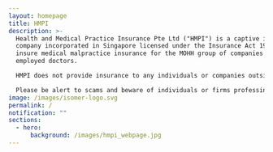 ```yaml
---
layout: homepage
title: HMPI
description: >-
  Health and Medical Practice Insurance Pte Ltd ("HMPI") is a captive insurance
  company incorporated in Singapore licensed under the Insurance Act 1966 to
  insure medical malpractice insurance for the MOHH group of companies and
  employed doctors.

  HMPI does not provide insurance to any individuals or companies outside of the MOHH Group.

  Please be alert to scams and beware of individuals or firms professing to be representatives of HMPI offering insurance products.
image: /images/isomer-logo.svg
permalink: /
notification: ""
sections:
  - hero:
      background: /images/hmpi_webpage.jpg
---
```

